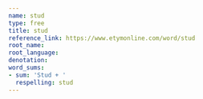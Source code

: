 ```yaml
---
name: stud
type: free
title: stud
reference_link: https://www.etymonline.com/word/stud
root_name: 
root_language: 
denotation: 
word_sums:
- sum: 'Stud + '
  respelling: stud
---
```

